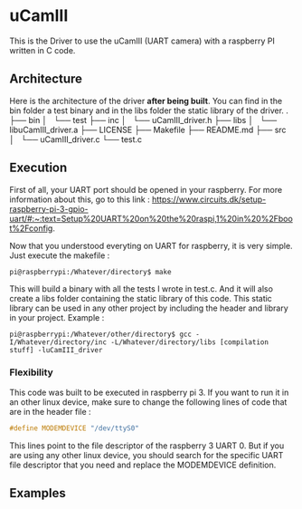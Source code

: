 # uCamIII
This is the Driver to use the uCamIII (UART camera) with a raspberry PI written in C code.

## Architecture

Here is the architecture of the driver **after being built**. You can find in the bin folder a test binary and in the libs folder the static library of the driver.
.
├── bin
│   └── test
├── inc
│   └── uCamIII_driver.h
├── libs
│   └── libuCamIII_driver.a
├── LICENSE
├── Makefile
├── README.md
├── src
│   └── uCamIII_driver.c
└── test.c

## Execution

First of all, your UART port should be opened in your raspberry. For more information about this, go to this link : https://www.circuits.dk/setup-raspberry-pi-3-gpio-uart/#:~:text=Setup%20UART%20on%20the%20raspi,1%20in%20%2Fboot%2Fconfig.

Now that you understood everyting on UART for raspberry, it is very simple. Just execute the makefile :

```console
pi@raspberrypi:/Whatever/directory$ make
```

This will build a binary with all the tests I wrote in test.c. And it will also create a libs folder containing the static library of this code. This static library can be used in any other project by including the header and library in your project. Example :

```console
pi@raspberrypi:/Whatever/other/directory$ gcc -I/Whatever/directory/inc -L/Whatever/directory/libs [compilation stuff] -luCamIII_driver
```

### Flexibility

This code was built to be executed in raspberry pi 3. If you want to run it in an other linux device, make sure to change the following lines of code that are in the header file :

```C
#define MODEMDEVICE "/dev/ttyS0"
```

This lines point to the file descriptor of the raspberry 3 UART 0. But if you are using any other linux device, you should search for the specific UART file descriptor that you need and replace the MODEMDEVICE definition.

## Examples
